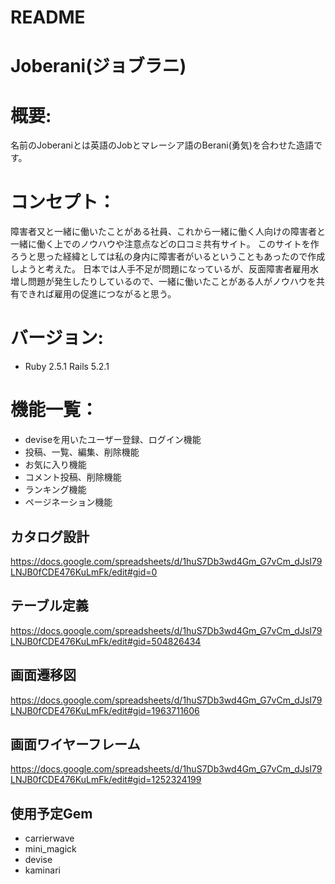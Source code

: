 # README

# Joberani(ジョブラニ)

# 概要:
名前のJoberaniとは英語のJobとマレーシア語のBerani(勇気)を合わせた造語です。

# コンセプト：
障害者又と一緒に働いたことがある社員、これから一緒に働く人向けの障害者と一緒に働く上でのノウハウや注意点などの口コミ共有サイト。
このサイトを作ろうと思った経緯としては私の身内に障害者がいるということもあったので作成しようと考えた。
日本では人手不足が問題になっているが、反面障害者雇用水増し問題が発生したりしているので、一緒に働いたことがある人がノウハウを共有できれば雇用の促進につながると思う。

# バージョン:
* Ruby 2.5.1 Rails 5.2.1

# 機能一覧：
* deviseを用いたユーザー登録、ログイン機能
* 投稿、一覧、編集、削除機能
* お気に入り機能
* コメント投稿、削除機能
* ランキング機能
* ページネーション機能

## カタログ設計
https://docs.google.com/spreadsheets/d/1huS7Db3wd4Gm_G7vCm_dJsI79LNJB0fCDE476KuLmFk/edit#gid=0

## テーブル定義
https://docs.google.com/spreadsheets/d/1huS7Db3wd4Gm_G7vCm_dJsI79LNJB0fCDE476KuLmFk/edit#gid=504826434

## 画面遷移図
https://docs.google.com/spreadsheets/d/1huS7Db3wd4Gm_G7vCm_dJsI79LNJB0fCDE476KuLmFk/edit#gid=1963711606

## 画面ワイヤーフレーム
https://docs.google.com/spreadsheets/d/1huS7Db3wd4Gm_G7vCm_dJsI79LNJB0fCDE476KuLmFk/edit#gid=1252324199

## 使用予定Gem
* carrierwave
* mini_magick
* devise
* kaminari